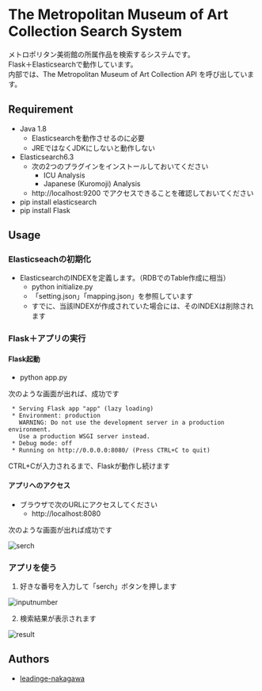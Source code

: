 # The Metropolitan Museum of Art Collection Search System

メトロポリタン美術館の所属作品を検索するシステムです。  
Flask＋Elasticsearchで動作しています。  
内部では、The Metropolitan Museum of Art Collection API を呼び出しています。

## Requirement

- Java 1.8
    - Elasticsearchを動作させるのに必要
    - JREではなくJDKにしないと動作しない
- Elasticsearch6.3
    - 次の2つのプラグインをインストールしておいてください
        - ICU Analysis
        - Japanese (Kuromoji) Analysis
    - http://localhost:9200 でアクセスできることを確認しておいてください
- pip install elasticsearch
- pip install Flask

## Usage

### Elasticseachの初期化

- ElasticsearchのINDEXを定義します。（RDBでのTable作成に相当）
    - python initialize.py
    - 「setting.json」「mapping.json」を参照しています
    - すでに、当該INDEXが作成されていた場合には、そのINDEXは削除されます

### Flask＋アプリの実行

#### Flask起動  

- python app.py

次のような画面が出れば、成功です
```
 * Serving Flask app "app" (lazy loading)
 * Environment: production
   WARNING: Do not use the development server in a production environment.
   Use a production WSGI server instead.
 * Debug mode: off
 * Running on http://0.0.0.0:8080/ (Press CTRL+C to quit)
```  
CTRL+Cが入力されるまで、Flaskが動作し続けます

#### アプリへのアクセス

- ブラウザで次のURLにアクセスしてください
    - http://localhost:8080

次のような画面が出れば成功です

![serch](https://user-images.githubusercontent.com/45332421/50080215-f1cce900-022e-11e9-8119-6fc956d8b62b.JPG)


### アプリを使う

1. 好きな番号を入力して「serch」ボタンを押します

![inputnumber](https://user-images.githubusercontent.com/45332421/50080119-baf6d300-022e-11e9-85fd-4633f72830d0.JPG)



2. 検索結果が表示されます

![result](https://user-images.githubusercontent.com/45332421/50080191-e4176380-022e-11e9-93da-5f0d23129a3c.JPG)



## Authors

- [leadinge-nakagawa](https://github.com/leadinge-nakagawa/METMuseum)
